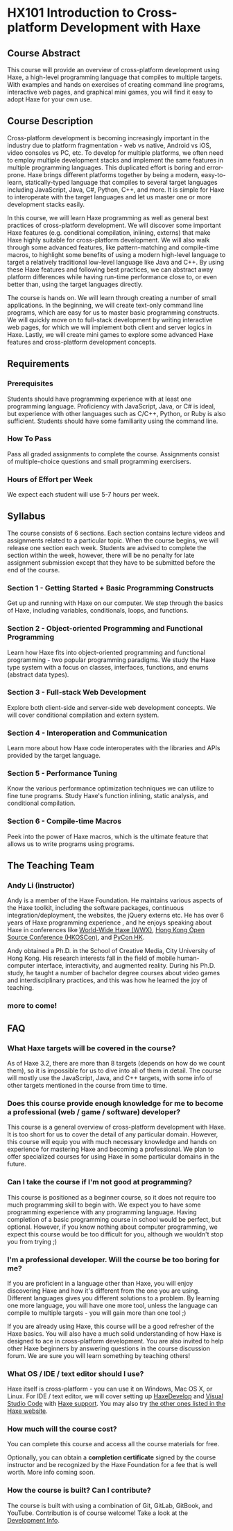 # HX101 Introduction to Cross-platform Development with Haxe

## Course Abstract

This course will provide an overview of cross-platform development using Haxe, a high-level programming language that compiles to multiple targets. With examples and hands on exercises of creating command line programs, interactive web pages, and graphical mini games, you will find it easy to adopt Haxe for your own use.

## Course Description

Cross-platform development is becoming increasingly important in the industry due to platform fragmentation - web vs native, Android vs iOS, video consoles vs PC, etc. To develop for multiple platforms, we often need to employ multiple development stacks and implement the same features in multiple programming languages. This duplicated effort is boring and error-prone. Haxe brings different platforms together by being a modern, easy-to-learn, statically-typed language that compiles to several target languages including JavaScript, Java, C#, Python, C++, and more. It is simple for Haxe to interoperate with the target languages and let us master one or more development stacks easily.

In this course, we will learn Haxe programming as well as general best practices of cross-platform development. We will discover some important Haxe features (e.g. conditional compilation, inlining, externs) that make Haxe highly suitable for cross-platform development. We will also walk through some advanced features, like pattern-matching and compile-time macros, to highlight some benefits of using a modern high-level language to target a relatively traditional low-level language like Java and C++. By using these Haxe features and following best practices, we can abstract away platform differences while having run-time performance close to, or even better than, using the target languages directly.

The course is hands on. We will learn through creating a number of small applications. In the beginning, we will create text-only command line programs, which are easy for us to master basic programming constructs. We will quickly move on to full-stack development by writing interactive web pages, for which we will implement both client and server logics in Haxe. Lastly, we will create mini games to explore some advanced Haxe features and cross-platform development concepts.

## Requirements

### Prerequisites

Students should have programming experience with at least one programming language. Proficiency with JavaScript, Java, or C# is ideal, but experience with other languages such as C/C++, Python, or Ruby is also sufficient. Students should have some familiarity using the command line.

### How To Pass

Pass all graded assignments to complete the course. Assignments consist of multiple-choice questions and small programming exercisers.

### Hours of Effort per Week

We expect each student will use 5-7 hours per week.

## Syllabus

The course consists of 6 sections. Each section contains lecture videos and assignments related to a particular topic. When the course begins, we will release one section each week. Students are advised to complete the section within the week, however, there will be no penalty for late assignment submission except that they have to be submitted before the end of the course.

### Section 1 - Getting Started + Basic Programming Constructs

Get up and running with Haxe on our computer. We step through the basics of Haxe, including variables, conditionals, loops, and functions.

### Section 2 - Object-oriented Programming and Functional Programming

Learn how Haxe fits into object-oriented programming and functional programming - two popular programming paradigms. We  study the Haxe type system with a focus on classes, interfaces, functions, and enums (abstract data types).

### Section 3 - Full-stack Web Development

Explore both client-side and server-side web development concepts. We will cover conditional compilation and extern system.

### Section 4 - Interoperation and Communication

Learn more about how Haxe code interoperates with the libraries and APIs provided by the target language.

### Section 5 - Performance Tuning

Know the various performance optimization techniques we can utilize to fine tune programs. Study Haxe's function inlining, static analysis, and conditional compilation.

### Section 6 - Compile-time Macros

Peek into the power of Haxe macros, which is the ultimate feature that allows us to write programs using programs.

## The Teaching Team

### Andy Li (instructor)

Andy is a member of the Haxe Foundation. He maintains various aspects of the Haxe toolkit, including the software packages, continuous integration/deployment, the websites, the jQuery externs etc. He has over 6 years of Haxe programming experience , and he enjoys speaking about Haxe in conferences like [World-Wide Haxe (WWX)](http://wwx.silexlabs.org/2016/talks/andy-li.html), [Hong Kong Open Source Conference (HKOSCon)](http://2015.opensource.hk/agenda/topic/transcompiling-towards-the-freedom-of-programming-language-and-platform-choice/), and [PyCon HK](http://2015.pycon.hk/schedule/topics/haxe-a-statically-typed-language-that-compiles-to-python-and-more/).

Andy obtained a Ph.D. in the School of Creative Media, City University of Hong Kong. His research interests fall in the field of mobile human-computer interface, interactivity, and augmented reality. During his Ph.D. study, he taught a number of bachelor degree courses about video games and interdisciplinary practices, and this was how he learned the joy of teaching.

### more to come!

## FAQ

### What Haxe targets will be covered in the course?

As of Haxe 3.2, there are more than 8 targets (depends on how do we count them), so it is impossible for us to dive into all of them in detail. The course will mostly use the JavaScript, Java, and C++ targets, with some info of other targets mentioned in the course from time to time.

### Does this course provide enough knowledge for me to become a professional (web / game / software) developer?

This course is a general overview of cross-platform development with Haxe. It is too short for us to cover the detail of any particular domain. However, this course will equip you with much necessary knowledge and hands on experience for mastering Haxe and becoming a professional. We plan to offer specialized courses for using Haxe in some particular domains in the future.

### Can I take the course if I'm not good at programming?

This course is positioned as a beginner course, so it does not require too much programming skill to begin with. We expect you to have some programming experience with any programming language. Having completion of a basic programming course in school would be perfect, but optional. However, if you know nothing about computer programming, we expect this course would be too difficult for you, although we wouldn't stop you from trying ;)

### I'm a professional developer. Will the course be too boring for me?

If you are proficient in a language other than Haxe, you will enjoy discovering Haxe and how it's different from the one you are using. Different languages gives you different solutions to a problem. By learning one more language, you will have one more tool, unless the language can compile to multiple targets - you will gain more than one tool ;)

If you are already using Haxe, this course will be a good refresher of the Haxe basics. You will also have a much solid understanding of how Haxe is designed to ace in cross-platform development. You are also invited to help other Haxe beginners by answering questions in the course discussion forum. We are sure you will learn something by teaching others!

### What OS / IDE / text editor should I use?

Haxe itself is cross-platform - you can use it on Windows, Mac OS X, or Linux. For IDE / text editor, we will cover setting up [HaxeDevelop](http://haxedevelop.org/) and [Visual Studio Code](https://code.visualstudio.com/) with [Haxe support](https://marketplace.visualstudio.com/items?itemName=nadako.vshaxe). You may also try [the other ones listed in the Haxe website](https://haxe.org/documentation/introduction/editors-and-ides.html).

### How much will the course cost?

You can complete this course and access all the course materials for free.

Optionally, you can obtain a **completion certificate** signed by the course instructor and be recognized by the Haxe Foundation for a fee that is well worth. More info coming soon.

### How the course is built? Can I contribute?

The course is built with using a combination of Git, GitLab, GitBook, and YouTube. Contribution is of course welcome! Take a look at the [Development Info](development.md).